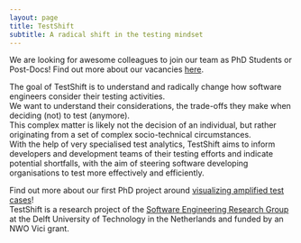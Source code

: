 ```yaml
---
layout: page
title: TestShift
subtitle: A radical shift in the testing mindset
---
```


We are looking for awesome colleagues to join our team as PhD Students or Post-Docs! Find out more about our vacancies [here](/vacancies).

The goal of TestShift is to understand and radically change how software engineers consider their testing activities.  
We want to understand their considerations, the trade-offs they make when deciding (not) to test (anymore).  
This complex matter is likely not the decision of an individual, but rather originating from a set of complex socio-technical circumstances.  
With the help of very specialised test analytics, TestShift aims to inform developers and development teams of their testing efforts and indicate potential shortfalls, with the aim of steering software developing organisations to test more effectively and efficiently.  

Find out more about our first PhD project around [visualizing amplified test cases](/visualizing-amplification)!  
TestShift is a research project of the [Software Engineering Research Group](https://se.ewi.tudelft.nl/) at the Delft University of Technology in the Netherlands and funded by an NWO Vici grant.
